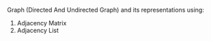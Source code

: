 Graph (Directed And Undirected Graph) and its representations using:
1. Adjacency Matrix
2. Adjacency List
